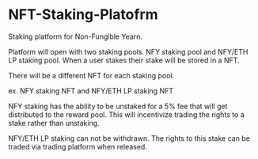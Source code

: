 # NFT-Staking-Platofrm
Staking platform for Non-Fungible Yearn.

Platform will open with two staking pools. NFY staking pool and NFY/ETH LP staking pool.
When a user stakes their stake will be stored in a NFT. 

There will be a different NFT for each staking pool.

ex. NFY staking NFT and NFY/ETH LP staking NFT


NFY staking has the ability to be unstaked for a 5% fee that will get distributed to the reward pool. This will incentivize trading the rights to a stake rather than unstaking. 

NFY/ETH LP staking can not be withdrawn. The rights to this stake can be traded via trading platform when released. 
